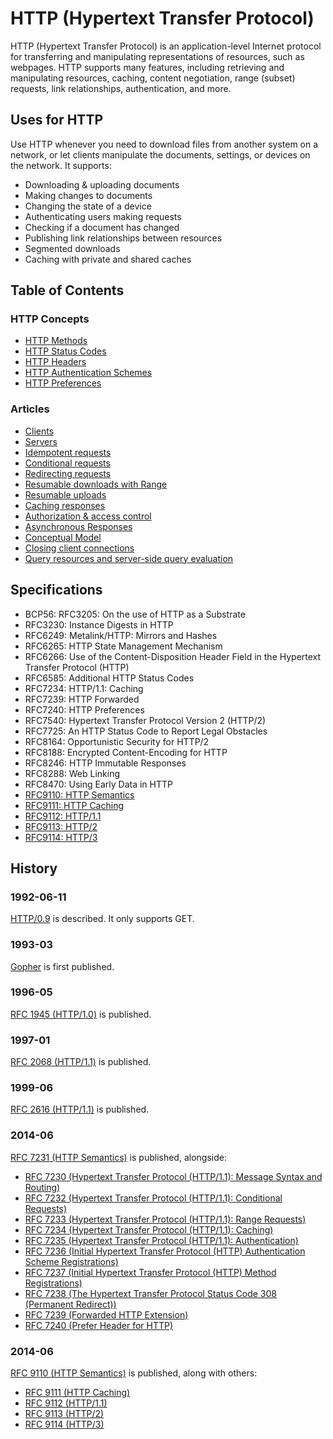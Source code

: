 # HTTP (Hypertext Transfer Protocol)

HTTP (Hypertext Transfer Protocol) is an application-level Internet protocol for transferring and manipulating representations of resources, such as webpages. HTTP supports many features, including retrieving and manipulating resources, caching, content negotiation, range (subset) requests, link relationships, authentication, and more.


## Uses for HTTP

Use HTTP whenever you need to download files from another system on a network, or let clients manipulate the documents, settings, or devices on the network. It supports:

* Downloading & uploading documents
* Making changes to documents
* Changing the state of a device
* Authenticating users making requests
* Checking if a document has changed
* Publishing link relationships between resources
* Segmented downloads
* Caching with private and shared caches


## Table of Contents

### HTTP Concepts

* [HTTP Methods](methods/index.xml)
* [HTTP Status Codes](status-codes/index.xml)
* [HTTP Headers](headers/index.xml)
* [HTTP Authentication Schemes](authschemes/index.xml)
* [HTTP Preferences](preferences/index.xml)


### Articles

* [Clients](client.xml)
* [Servers](server.xml)
* [Idempotent requests](idempotent.xml)
* [Conditional requests](conditional.xml)
* [Redirecting requests](redirect.xml)
* [Resumable downloads with Range](resumable-downloads.xml)
* [Resumable uploads](resumable-uploads.xml)
* [Caching responses](cache.xml)
* [Authorization & access control](authorization.xml)
* [Asynchronous Responses](asynchronous.xml)
* [Conceptual Model](stack.xml)
* [Closing client connections](close.xml)
* [Query resources and server-side query evaluation](query.xml)

## Specifications

* BCP56: RFC3205: On the use of HTTP as a Substrate
* RFC3230: Instance Digests in HTTP
* RFC6249: Metalink/HTTP: Mirrors and Hashes
* RFC6265: HTTP State Management Mechanism
* RFC6266: Use of the Content-Disposition Header Field in the Hypertext Transfer Protocol (HTTP)
* RFC6585: Additional HTTP Status Codes
* RFC7234: HTTP/1.1: Caching
* RFC7239: HTTP Forwarded
* RFC7240: HTTP Preferences
* RFC7540: Hypertext Transfer Protocol Version 2 (HTTP/2)
* RFC7725: An HTTP Status Code to Report Legal Obstacles
* RFC8164: Opportunistic Security for HTTP/2
* RFC8188: Encrypted Content-Encoding for HTTP
* RFC8246: HTTP Immutable Responses
* RFC8288: Web Linking
* RFC8470: Using Early Data in HTTP
* [RFC9110: HTTP Semantics](https://www.rfc-editor.org/rfc/rfc9110.html)
* [RFC9111: HTTP Caching](https://www.rfc-editor.org/rfc/rfc9111.html)
* [RFC9112: HTTP/1.1](https://www.rfc-editor.org/rfc/rfc9112.html)
* [RFC9113: HTTP/2](https://www.rfc-editor.org/rfc/rfc9113.html)
* [RFC9114: HTTP/3](https://www.rfc-editor.org/rfc/rfc9114.html)


## History

### 1992-06-11
[HTTP/0.9](https://www.w3.org/DesignIssues/HTTP0.9Summary.html) is described. It only supports GET.

### 1993-03
[Gopher](https://tools.ietf.org/html/rfc1436) is first published.

### 1996-05
[RFC 1945 (HTTP/1.0)](https://tools.ietf.org/html/rfc1945#section-10.13) is published.

### 1997-01
[RFC 2068 (HTTP/1.1)](https://tools.ietf.org/html/rfc2068#section-14.37) is published.

### 1999-06
[RFC 2616 (HTTP/1.1)](https://tools.ietf.org/html/rfc2616#section-14.36) is published.

### 2014-06
[RFC 7231 (HTTP Semantics)](https://tools.ietf.org/html/rfc7231#section-5.5.2) is published, alongside:

* [RFC 7230 (Hypertext Transfer Protocol (HTTP/1.1): Message Syntax and Routing)](https://www.rfc-editor.org/rfc/rfc7230.html)
* [RFC 7232 (Hypertext Transfer Protocol (HTTP/1.1): Conditional Requests)](https://www.rfc-editor.org/rfc/rfc7232.html)
* [RFC 7233 (Hypertext Transfer Protocol (HTTP/1.1): Range Requests)](https://www.rfc-editor.org/rfc/rfc7233.html)
* [RFC 7234 (Hypertext Transfer Protocol (HTTP/1.1): Caching)](https://www.rfc-editor.org/rfc/rfc7234.html)
* [RFC 7235 (Hypertext Transfer Protocol (HTTP/1.1): Authentication)](https://www.rfc-editor.org/rfc/rfc7235.html)
* [RFC 7236 (Initial Hypertext Transfer Protocol (HTTP) Authentication Scheme Registrations)](https://www.rfc-editor.org/rfc/rfc7236.html)
* [RFC 7237 (Initial Hypertext Transfer Protocol (HTTP) Method Registrations)](https://www.rfc-editor.org/rfc/rfc7237.html)
* [RFC 7238 (The Hypertext Transfer Protocol Status Code 308 (Permanent Redirect))](https://www.rfc-editor.org/rfc/rfc7238.html)
* [RFC 7239 (Forwarded HTTP Extension)](https://www.rfc-editor.org/rfc/rfc7239.html)
* [RFC 7240 (Prefer Header for HTTP)](https://www.rfc-editor.org/rfc/rfc7240.html)

### 2014-06
[RFC 9110 (HTTP Semantics)](https://www.rfc-editor.org/rfc/rfc9110.html) is published, along with others:

* [RFC 9111 (HTTP Caching)](https://www.rfc-editor.org/rfc/rfc9111.html)
* [RFC 9112 (HTTP/1.1)](https://www.rfc-editor.org/rfc/rfc9112.html)
* [RFC 9113 (HTTP/2)](https://www.rfc-editor.org/rfc/rfc9113.html)
* [RFC 9114 (HTTP/3)](https://www.rfc-editor.org/rfc/rfc9114.html)
